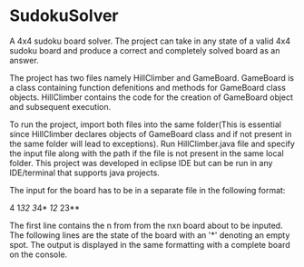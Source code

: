 # SudokuSolver
A 4x4 sudoku board solver. 
The project can take in any state of a valid 4x4 sudoku board and produce a correct and completely solved board as an answer.

The project has two files namely HillClimber and GameBoard. 
GameBoard is a class containing function defenitions and methods for GameBoard class objects.
HillClimber contains the code for the creation of GameBoard object and subsequent execution.

To run the project, import both files into the same folder(This is essential since HillClimber declares objects of GameBoard class and if not present in the same folder will lead to exceptions). Run HillClimber.java file and specify the input file along with the path if the file is not present in the same local folder. This project was developed in eclipse IDE but can be run in any IDE/terminal that supports java projects.

The input for the board has to be in a separate file in the following format:

4
1*32
3*4*
*12*
23**

The first line contains the n from from the nxn board about to be inputed. The following lines are the state of the board with an '*' denoting an empty spot.
The output is displayed in the same formatting with a complete board on the console. 
